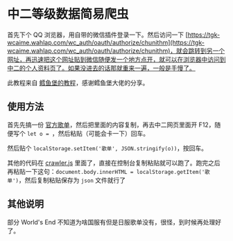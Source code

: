 # 中二等级数据简易爬虫
首先下个 QQ 浏览器，用自带的微信插件登录一下。然后访问一下 [https://tgk-wcaime.wahlap.com/wc_auth/oauth/authorize/chunithm](https://tgk-wcaime.wahlap.com/wc_auth/oauth/authorize/chunithm)，就会跳转到另一个网址，再迅速把这个网址贴到微信随便发一个地方点开，就可以在浏览器中访问到中二的个人资料页了。如果没进去的话那就重来一遍，一般是手慢了。

此教程来自 [鳕鱼堡的教程](https://www.diving-fish.com/maimaidx/prober_guide)，感谢鳕鱼堡大佬的分享。

## 使用方法
首先先搞一份 [官方歌单](https://chunithm.sega.jp/storage/json/music.json)，然后把里面的内容复制，再去中二网页里面开 F12，随便写个 `let o = `，然后粘贴（可能会卡一下）回车。

然后贴个 `localStorage.setItem('歌单', JSON.stringify(o))`，按回车。

其他的代码在 [crawler.js](crawler.js) 里面了，直接在控制台复制粘贴就可以跑了。跑完之后再粘贴一下这句：`document.body.innerHTML = localStorage.getItem('歌单')`，然后复制粘贴保存为 `json` 文件就行了

## 其他说明
部分 World\'s End 不知道为啥国服有但是日服歌单没有，很怪，到时候再处理好了。